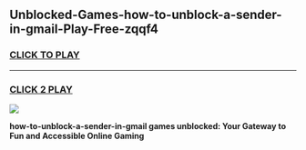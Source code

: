 
## Unblocked-Games-how-to-unblock-a-sender-in-gmail-Play-Free-zqqf4
<h3>
<a href="https://premium76.site?title=how-to-unblock-a-sender-in-gmail&ref=18A1">CLICK TO PLAY</a></h3>
<hr>

<h3>
<a href="https://premium76.site?title=how-to-unblock-a-sender-in-gmail&ref=18A1">CLICK 2 PLAY</a>
  
</h3>

<a href="https://premium76.site?title=how-to-unblock-a-sender-in-gmail&ref=18A1"><img src="https://clearcache.store/games.png"></a>


**how-to-unblock-a-sender-in-gmail games unblocked: Your Gateway to Fun and Accessible Online Gaming**

